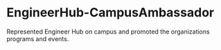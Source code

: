 # EngineerHub-CampusAmbassador
Represented Engineer Hub on campus and promoted the organizations programs and events.
